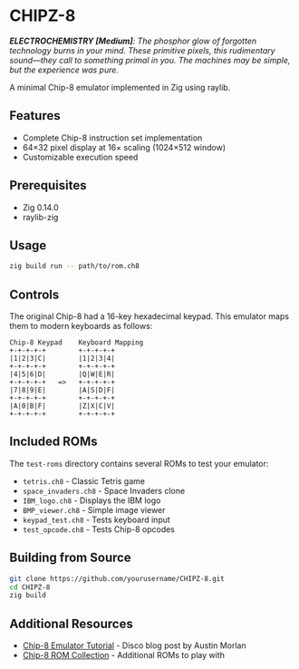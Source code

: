 # CHIPZ-8

***ELECTROCHEMISTRY [Medium]**: The phosphor glow of forgotten technology burns in your mind. These primitive pixels, this rudimentary sound—they call to something primal in you. The machines may be simple, but the experience was pure.*

A minimal Chip-8 emulator implemented in Zig using raylib.

## Features

- Complete Chip-8 instruction set implementation
- 64×32 pixel display at 16× scaling (1024×512 window)
- Customizable execution speed

## Prerequisites

- Zig 0.14.0
- raylib-zig

## Usage

```bash
zig build run -- path/to/rom.ch8
```

## Controls

The original Chip-8 had a 16-key hexadecimal keypad. This emulator maps them to modern keyboards as follows:

```
Chip-8 Keypad    Keyboard Mapping
+-+-+-+-+        +-+-+-+-+
|1|2|3|C|        |1|2|3|4|
+-+-+-+-+        +-+-+-+-+
|4|5|6|D|        |Q|W|E|R|
+-+-+-+-+   =>   +-+-+-+-+
|7|8|9|E|        |A|S|D|F|
+-+-+-+-+        +-+-+-+-+
|A|0|B|F|        |Z|X|C|V|
+-+-+-+-+        +-+-+-+-+
```

## Included ROMs

The `test-roms` directory contains several ROMs to test your emulator:

- `tetris.ch8` - Classic Tetris game
- `space_invaders.ch8` - Space Invaders clone
- `IBM_logo.ch8` - Displays the IBM logo
- `BMP_viewer.ch8` - Simple image viewer
- `keypad_test.ch8` - Tests keyboard input
- `test_opcode.ch8` - Tests Chip-8 opcodes

## Building from Source

```bash
git clone https://github.com/yourusername/CHIPZ-8.git
cd CHIPZ-8
zig build
```

## Additional Resources

- [Chip-8 Emulator Tutorial](https://austinmorlan.com/posts/chip8_emulator/) - Disco blog post by Austin Morlan
- [Chip-8 ROM Collection](https://github.com/dmatlack/chip8/tree/master/roms) - Additional ROMs to play with
